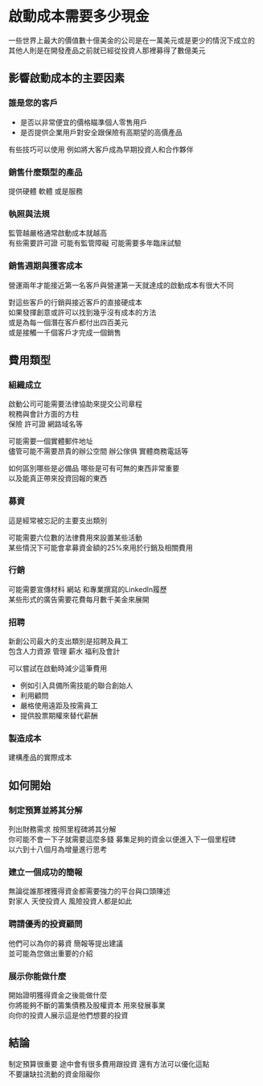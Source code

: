 # 啟動成本需要多少現金

一些世界上最大的價值數十億美金的公司是在一萬美元或是更少的情況下成立的  
其他人則是在開發產品之前就已經從投資人那裡募得了數億美元

## 影響啟動成本的主要因素

### 誰是您的客戶

- 是否以非常便宜的價格瞄準個人零售用戶
- 是否提供企業用戶對安全跟保險有高期望的高價產品

有些技巧可以使用 例如將大客戶成為早期投資人和合作夥伴

### 銷售什麼類型的產品

提供硬體 軟體 或是服務

### 執照與法規

監管越嚴格通常啟動成本就越高  
有些需要許可證  可能有監管障礙 可能需要多年臨床試驗

### 銷售週期與獲客成本

營運兩年才能接近第一名客戶與營運第一天就達成的啟動成本有很大不同

對這些客戶的行銷與接近客戶的直接硬成本  
如果發揮創意或許可以找到幾乎沒有成本的方法  
或是為每一個潛在客戶都付出四百美元  
或是接觸一千個客戶才完成一個銷售

## 費用類型

### 組織成立

啟動公司可能需要法律協助來提交公司章程  
稅務與會計方面的方柱  
保險 許可證 網路域名等

可能需要一個實體郵件地址  
儘管可能不需要昂貴的辦公空間 辦公傢俱 實體商務電話等

如何區別哪些是必備品 哪些是可有可無的東西非常重要  
以及能真正帶來投資回報的東西

### 募資

這是經常被忘記的主要支出類別

可能需要六位數的法律費用來設置某些活動  
某些情況下可能會拿募資金額的25%來用於行銷及相關費用

### 行銷

可能需要宣傳材料 網站 和專業撰寫的Linkedln履歷  
某些形式的廣告需要花費每月數千美金來展開

### 招聘

新創公司最大的支出類別是招聘及員工  
包含人力資源 管理 薪水 福利及會計

可以嘗試在啟動時減少這筆費用  
- 例如引入具備所需技能的聯合創始人  
- 利用顧問
- 嚴格使用遠距及按需員工
- 提供股票期權來替代薪酬

### 製造成本

建構產品的實際成本

## 如何開始

### 制定預算並將其分解

列出財務需求 按照里程碑將其分解  
你可能不會一下子就需要這麼多錢 募集足夠的資金以便進入下一個里程碑  
以六到十八個月為增量進行思考

### 建立一個成功的簡報

無論從誰那裡獲得資金都需要強力的平台與口頭陳述  
對家人 天使投資人 風險投資人都是如此

### 聘請優秀的投資顧問

他們可以為你的募資 簡報等提出建議  
並可能為您做出重要的介紹

### 展示你能做什麼

開始證明獲得資金之後能做什麼  
你將能夠不斷的籌集債務及股權資本 用來發展事業  
向你的投資人展示這是他們想要的投資

## 結論

制定預算很重要 途中會有很多費用跟投資 還有方法可以優化這點  
不要讓缺拉流動的資金阻礙你